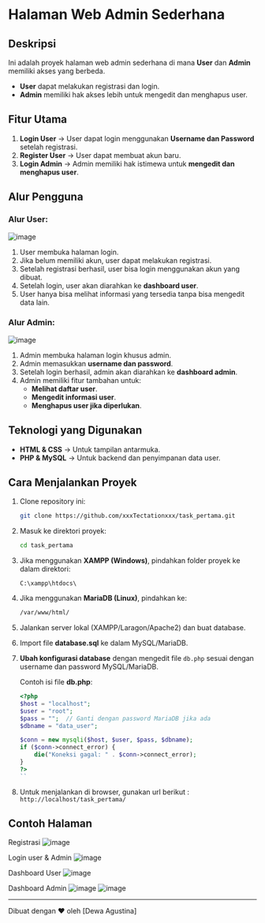 # Halaman Web Admin Sederhana

## Deskripsi
Ini adalah proyek halaman web admin sederhana di mana **User** dan **Admin** memiliki akses yang berbeda.

- **User** dapat melakukan registrasi dan login.
- **Admin** memiliki hak akses lebih untuk mengedit dan menghapus user.

## Fitur Utama
1. **Login User** → User dapat login menggunakan **Username dan Password** setelah registrasi.
2. **Register User** → User dapat membuat akun baru.
3. **Login Admin** → Admin memiliki hak istimewa untuk **mengedit dan menghapus user**.

## Alur Pengguna
### **Alur User:**
![image](https://github.com/user-attachments/assets/f1a3d8cc-a3f6-44a9-81ce-344713961a47)

1. User membuka halaman login.
2. Jika belum memiliki akun, user dapat melakukan registrasi.
3. Setelah registrasi berhasil, user bisa login menggunakan akun yang dibuat.
4. Setelah login, user akan diarahkan ke **dashboard user**.
5. User hanya bisa melihat informasi yang tersedia tanpa bisa mengedit data lain.

### **Alur Admin:**
![image](https://github.com/user-attachments/assets/d0ab6335-21f2-419e-ac93-a4fc9fbd7ac9)
1. Admin membuka halaman login khusus admin.
2. Admin memasukkan **username dan password**.
3. Setelah login berhasil, admin akan diarahkan ke **dashboard admin**.
4. Admin memiliki fitur tambahan untuk:
   - **Melihat daftar user**.
   - **Mengedit informasi user**.
   - **Menghapus user jika diperlukan**.

## Teknologi yang Digunakan
- **HTML & CSS** → Untuk tampilan antarmuka.
- **PHP & MySQL** → Untuk backend dan penyimpanan data user.

## Cara Menjalankan Proyek
1. Clone repository ini:
   ```bash
   git clone https://github.com/xxxTectationxxx/task_pertama.git
   ```
2. Masuk ke direktori proyek:
   ```bash
   cd task_pertama
   ```
3. Jika menggunakan **XAMPP (Windows)**, pindahkan folder proyek ke dalam direktori:
   ```
   C:\xampp\htdocs\
   ```
4. Jika menggunakan **MariaDB (Linux)**, pindahkan ke:
   ```bash
   /var/www/html/
   ```
5. Jalankan server lokal (XAMPP/Laragon/Apache2) dan buat database.
6. Import file **database.sql** ke dalam MySQL/MariaDB.
7. **Ubah konfigurasi database** dengan mengedit file `db.php` sesuai dengan username dan password MySQL/MariaDB.

   Contoh isi file **db.php**:
   ```php
   <?php
   $host = "localhost";
   $user = "root";
   $pass = "";  // Ganti dengan password MariaDB jika ada
   $dbname = "data_user";

   $conn = new mysqli($host, $user, $pass, $dbname);
   if ($conn->connect_error) {
       die("Koneksi gagal: " . $conn->connect_error);
   }
   ?>
   ``
8.  Untuk menjalankan di browser, gunakan url berikut : 
``http://localhost/task_pertama/``

## Contoh Halaman
Registrasi 
![image](https://github.com/user-attachments/assets/3aff21c8-cc9f-47e3-9d44-7aae0f0c7716)

Login user & Admin
![image](https://github.com/user-attachments/assets/19be35c8-45db-49e2-b22f-158e3a97e3a9)

Dashboard User 
![image](https://github.com/user-attachments/assets/b9ff1e0f-edec-44b3-bab8-d614c23ba98d)

Dashboard Admin
![image](https://github.com/user-attachments/assets/502e944e-75a7-4cce-bc52-95ba4764d5e3)
![image](https://github.com/user-attachments/assets/b9f64bea-8cb4-4fc0-9bf2-bbb62f161668)


---
Dibuat dengan ❤️ oleh [Dewa Agustina]


